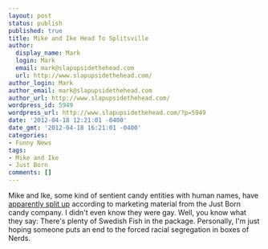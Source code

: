 ```yaml
---
layout: post
status: publish
published: true
title: Mike and Ike Head To Splitsville
author:
  display_name: Mark
  login: Mark
  email: mark@slapupsidethehead.com
  url: http://www.slapupsidethehead.com/
author_login: Mark
author_email: mark@slapupsidethehead.com
author_url: http://www.slapupsidethehead.com/
wordpress_id: 5949
wordpress_url: http://www.slapupsidethehead.com/?p=5949
date: '2012-04-18 12:21:01 -0400'
date_gmt: '2012-04-18 16:21:01 -0400'
categories:
- Funny News
tags:
- Mike and Ike
- Just Born
comments: []
---
```

Mike and Ike, some kind of sentient candy entities with human names, have [apparently split up](http://www.canadianbusiness.com/article/79727--mike-and-ike-announce-split-in-cheeky-ad-campaign) according to marketing material from the Just Born candy company. I didn't even know they were gay. Well, you know what they say: There's plenty of Swedish Fish in the package. Personally, I'm just hoping someone puts an end to the forced racial segregation in boxes of Nerds.

